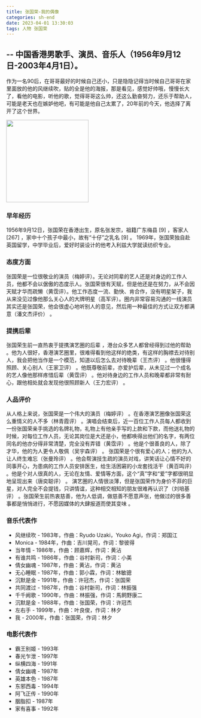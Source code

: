 ```yaml
---
title: 张国荣-我的偶像
categories: sh-end
date: 2023-04-01 13:30:03
tags: 人物 张国荣
---
```


## -- 中国香港男歌手、演员、音乐人（1956年9月12日-2003年4月1日）。

<!-- more -->

作为一名90后，在哥哥最好的时候自己还小，只是隐隐记得当时候自己哥哥在家里面放的他的风继续吹，贴的全是他的海报，那是看见，感觉好帅哦，慢慢长大了，看他的电影，听他的歌，觉得哥哥这么帅，还这么勤奋努力，还乐于帮助人，可能是老天也在嫉妒他吧，有可能是他自己太累了，20年前的今天，他选择了离开了这个世界。

<img src="/images/img-folder/2023/7.jpg" style="width:220px;">


### 早年经历
1956年9月12日，张国荣在香港出生，原名张发宗，祖籍广东梅县 [9] ，客家人 [267] ，家中十个孩子中最小，故有“十仔”之乳名 [9] 。
1969年，张国荣独自赴英国留学，中学毕业后，爱好时装设计的他考入利兹大学就读纺织专业。

### 态度方面
张国荣是一位很敬业的演员（梅婷评）。无论对同辈的艺人还是对身边的工作人员，他都不会以倨傲的态度示人。张国荣很有天赋，但是他还是在努力，从不会因天赋才华而疏懒（黄霑评）。他工作态度一流、勤快、肯合作，没有明星架子，我从来没见过像他那么关心人的大牌明星（高军评）。圈内非常容易沟通的一线演员其实还是张国荣，他会很虚心地听别人的意见，然后用一种最佳的方式让双方都满意（潘文杰评价） 。

### 提携后辈
张国荣生前一直热衷于提携演艺圈的后辈 ，港台众多艺人都曾经得到过他的帮助  。他为人很好，香港演艺圈里，很难得看到他这样的绝类，有这样的胸襟去对待别人，我会把他当作是一个模范，知道以后怎么去对待晚辈（王杰评） 。他很懂得照顾、关心别人（王家卫评） 。他既尊敬前辈，亦爱护后辈，从未见过一个成名的艺人像他那样疼惜后辈（黄霑评） 。他对待身边的工作人员和晚辈都非常有耐心，跟他相处就会发现他很照顾新人（王力宏评） 。

### 人品评价
从人格上来说，张国荣是一个伟大的演员（梅婷评） 。在香港演艺圈像张国荣这么重情义的人不多（林青霞评） 。演唱会结束后，近一百位工作人员每人都收到一份张国荣亲手挑选的名牌礼物，礼物上有他亲手写的上款和下款，而他送礼物的时候，对每位工作人员，无论其岗位是大还是小，他都唤得出他们的名字，有两位同名的他亦分得非常清楚，完全没有弄错（黄霑评） 。他是个很善良的人，除了才华，他的为人更令人敬佩（吴宇森评） 。
张国荣是个很有爱心的人；他的为人让人终生难忘（张曼玲评） 。他会帮演技生疏的演员对戏，讲笑话让心情不好的同事开心，为患病的工作人员安排医生，给生活困窘的小龙套找活干（黄百鸣评） 。他是个对人很真的人，无论在友情、爱情等方面，这个“真”字和“爱”字都很明显地呈现出来（唐奕聪评） 。
演艺圈的人情很淡薄，但是张国荣作为身价不菲的巨星，对人完全不会提钱，只讲情谊，这种相交相知的朋友很难再认识了（刘培基评） 。张国荣生前热衷慈善，他为人低调，做慈善不愿意声张，他做过的很多善事都是悄悄进行，不愿因媒体的大肆报道而使其变味 。

### 音乐代表作

+ 风继续吹 - 1983年，作曲：Ryudo Uzaki，Youko Agi，作词：郑国江
+ Monica - 1984年，作曲：吉川晃司，作词：黎彼得
+ 当年情 - 1986年，作曲：顾嘉辉，作词：黄沾
+ 有谁共鸣 - 1986年，作曲：谷村新司，作词：小美
+ 倩女幽魂 - 1987年，作曲：黄沾，作词：黄沾
+ 无心睡眠 - 1987年，作曲：郭小霖，作词：林敏骢
+ 沉默是金 - 1991年，作曲：许冠杰，作词：张国荣
+ 共同渡过 - 1987年，作曲：谷村新司，作词：林振强
+ 千千阙歌 - 1990年，作曲：林振强，作词：馬飼野康二
+ 沉默是金 - 1988年，作曲：张国荣，作词：许冠杰
+ 左右手 - 1999年，作曲：叶良俊，作词：林夕
+ 我 - 2000年，作曲：张国荣，作词：林夕

### 电影代表作

+ 霸王别姬 - 1993年
+ 春光乍泄 - 1997年
+ 纵横四海 - 1991年
+ 倩女幽魂 - 1987年
+ 英雄本色 - 1987年
+ 东邪西毒 - 1994年
+ 阿飞正传 - 1990年
+ 胭脂扣 - 1987年
+ 家有喜事 - 1992年
